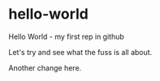 # hello-world
Hello World - my first rep in github

Let's try and see what the fuss is all about.

Another change here.
